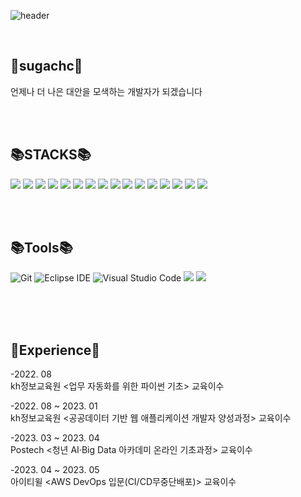 

![header](https://capsule-render.vercel.app/api?type=waving&color=auto&height=300&section=header&text=sugachc&fontSize=90)


 
<br>


💖sugachc💖
----------------------------------------------------------------------------------------------------------------------
언제나 더 나은 대안을 모색하는 개발자가 되겠습니다

<br><br>



📚STACKS📚
------------------------------------------------------------------------------------------------------------------------
<img src="https://img.shields.io/badge/JAVA-007396?style=for-the-badge&logo=java&logoColor=white"> <img src="https://img.shields.io/badge/spring-6DB33F?style=for-the-badge&logo=spring&logoColor=white"> <img src="https://img.shields.io/badge/springboot-6DB33F?style=for-the-badge&logo=springboot&logoColor=white"> 
 <img src="https://img.shields.io/badge/Docker-2496ED?style=for-the-badge&logo=docker&logoColor=white"> <img src="https://img.shields.io/badge/oracle-F80000?style=for-the-badge&logo=oracle&logoColor=white"> <img src="https://img.shields.io/badge/MySQL-4479A1?style=for-the-badge&logo=MySQL&logoColor=white"> 
 <img src="https://img.shields.io/badge/AWS-232F3E?style=for-the-badge&logo=AmazonAWS&logoColor=white"/> <img src="https://img.shields.io/badge/git-F05032?style=for-the-badge&logo=git&logoColor=white"> <img src="https://img.shields.io/badge/github-181717?style=for-the-badge&logo=github&logoColor=white"> <img src="https://img.shields.io/badge/React-61DAFB?style=for-the-badge&logo=react&logoColor=black"> <img src="https://img.shields.io/badge/javascript-F7DF1E?style=for-the-badge&logo=javascript&logoColor=black"> <img src="https://img.shields.io/badge/bootstrap-7952B3?style=for-the-badge&logo=bootstrap&logoColor=white">
<img src="https://img.shields.io/badge/html5-E34F26?style=for-the-badge&logo=html5&logoColor=white">
<img src="https://img.shields.io/badge/css-1572B6?style=for-the-badge&logo=css3&logoColor=white"> <img src="https://img.shields.io/badge/jquery-0769AD?style=for-the-badge&logo=jquery&logoColor=white"> <img src="https://img.shields.io/badge/Redis-DC382D?style=for-the-badge&logo=Redis&logoColor=white">


<br><br>

📚Tools📚
------------------------------------------------------------------------------------------------------------------------
![Git](https://img.shields.io/badge/Git-F05032.svg?&style=for-the-badge&logo=Git&logoColor=white)
![Eclipse IDE](https://img.shields.io/badge/Eclipse%20IDE-2C2255.svg?&style=for-the-badge&logo=Eclipse%20IDE&logoColor=white)
![Visual Studio Code](https://img.shields.io/badge/Visual%20Studio%20Code-007ACC.svg?&style=for-the-badge&logo=Visual%20Studio%20Code&logoColor=white)
<img src="https://img.shields.io/badge/Postman-FF6C37?style=for-the-badge&logo=postman&logoColor=white"> 
<img src="https://img.shields.io/badge/intelliJ-000000?style=for-the-badge&logo=intellijidea&logoColor=white">




<br><br><br>




📃Experience📃
------------------------------------------------------------------------------------------------------------------------------
-2022. 08              
kh정보교육원 <업무 자동화를 위한 파이썬 기초> 교육이수   

-2022. 08 ~ 2023. 01   
kh정보교육원 <공공데이터 기반 웹 애플리케이션 개발자 양성과정> 교육이수  

-2023. 03 ~ 2023. 04   
Postech <청년 AI·Big Data 아카데미 온라인 기초과정> 교육이수  

-2023. 04 ~ 2023. 05   
아이티윌 <AWS DevOps 입문(CI/CD무중단배포)> 교육이수     

<br><br>

   
